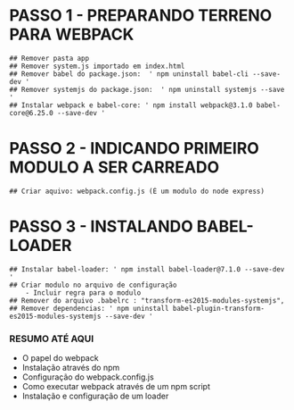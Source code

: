 # PASSO 1 - PREPARANDO TERRENO PARA WEBPACK

    ## Remover pasta app
    ## Remover system.js importado em index.html
    ## Remover babel do package.json:  ' npm uninstall babel-cli --save-dev '
    ## Remover systemjs do package.json:  ' npm uninstall systemjs --save '
    ## Instalar webpack e babel-core: ' npm install webpack@3.1.0 babel-core@6.25.0 --save-dev '

# PASSO 2 - INDICANDO PRIMEIRO MODULO A SER CARREADO
    ## Criar aquivo: webpack.config.js (É um modulo do node express)

# PASSO 3 - INSTALANDO BABEL-LOADER
    ## Instalar babel-loader: ' npm install babel-loader@7.1.0 --save-dev '
    ## Criar modulo no arquivo de configuração 
        - Incluir regra para o modulo
    ## Remover do arquivo .babelrc : "transform-es2015-modules-systemjs",
    ## Remover dependencias: ' npm uninstall babel-plugin-transform-es2015-modules-systemjs --save-dev '

### RESUMO ATÉ AQUI ###
- O papel do webpack
- Instalação através do npm
- Configuração do webpack.config.js
- Como executar webpack através de um npm script
- Instalação e configuração de um loader
    
